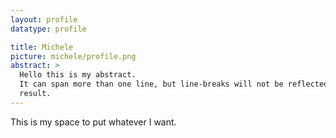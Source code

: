 ```yaml
---
layout: profile
datatype: profile

title: Michele
picture: michele/profile.png
abstract: >
  Hello this is my abstract.
  It can span more than one line, but line-breaks will not be reflected in the
  result.
---
```



This is my space to put whatever I want.
